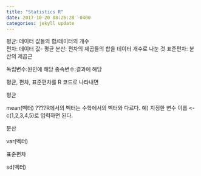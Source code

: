 ```yaml
---
title: "Statistics R"
date: 2017-10-20 08:26:28 -0400
categories: jekyll update
---
```

평균: 데이터 값들의 합/데이터의 개수  
편차: 데이터 값- 평균
분산: 편차의 제곱들의 합을 데이터 개수로 나눈 것
표준편차: 분산의 제곱근

독립변수:원인에 해당
종속변수:결과에 해당

평균, 편차, 표준편차를 R 코드로 나타내면

평균 

mean(벡터)    ????R에서의 벡터는 수학에서의 벡터와 다르다. 예) 지정한 변수 이름 <- c(1,2,3,4,5)로 입력하면 된다.

분산

var(벡터)

표준편차

sd(벡터)

